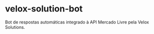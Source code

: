 # velox-solution-bot
Bot de respostas automáticas integrado à API Mercado Livre pela Velox Solutions.
